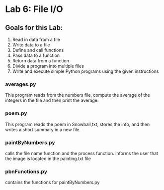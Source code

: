 # Lab 6: File I/O

## Goals for this Lab: 
1. Read in data from a file
2. Write data to a file
3. Define and call functions
4. Pass data to a function
5. Return data from a function
6. Divide a program into multiple files
7. Write and execute simple Python programs using the given instructions

### averages.py
This program reads from the numbers file, compute the average of the integers in the file and then print the average.

### poem.py
This program reads the poem in Snowball,txt, stores the info, and then writes a short summary in a new file.

### paintByNumbers.py
calls the file name function and the process function. informs the user that the image is located in the painting.txt file 

### pbnFunctions.py
contains the functions for paintByNumbers.py
